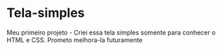 # Tela-simples
Meu primeiro projeto - Criei essa tela simples somente para conhecer o HTML e CSS.
Prometo melhora-la futuramente
